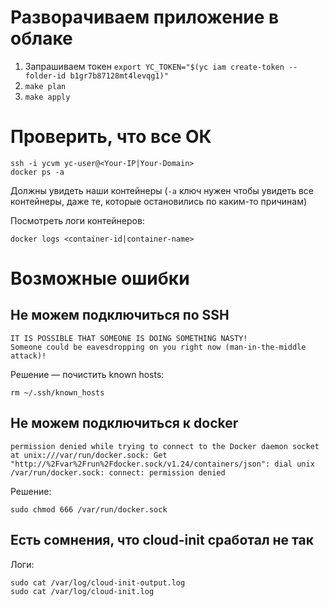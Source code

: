 # Разворачиваем приложение в облаке

1. Запрашиваем токен `export YC_TOKEN="$(yc iam create-token --folder-id b1gr7b87128mt4levqg1)"`
2. `make plan`
3. `make apply`

# Проверить, что все ОК

```
ssh -i ycvm yc-user@<Your-IP|Your-Domain>
docker ps -a
```

Должны увидеть наши контейнеры (`-a` ключ нужен чтобы увидеть все контейнеры, даже те, которые остановились по каким-то причинам)

Посмотреть логи контейнеров:

```
docker logs <container-id|container-name>
```

# Возможные ошибки

## Не можем подключиться по SSH

```
IT IS POSSIBLE THAT SOMEONE IS DOING SOMETHING NASTY!
Someone could be eavesdropping on you right now (man-in-the-middle attack)!
```

Решение — почистить known hosts:

```
rm ~/.ssh/known_hosts
```

## Не можем подключиться к docker

```
permission denied while trying to connect to the Docker daemon socket at unix:///var/run/docker.sock: Get "http://%2Fvar%2Frun%2Fdocker.sock/v1.24/containers/json": dial unix /var/run/docker.sock: connect: permission denied
```

Решение:

```
sudo chmod 666 /var/run/docker.sock
```

## Есть сомнения, что cloud-init сработал не так

Логи:

```
sudo cat /var/log/cloud-init-output.log
sudo cat /var/log/cloud-init.log
```

